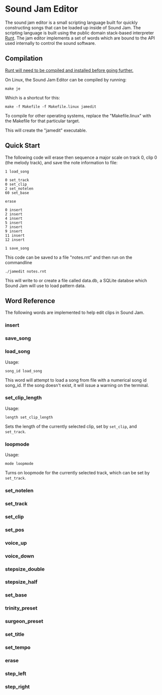 # Sound Jam Editor

The sound jam editor is a small scripting language built for quickly 
constructing songs that can be loaded up inside of Sound Jam. The 
scripting language is built using the public domain stack-based interpreter 
[Runt](https://paulbatchelor.github.com/proj/runt). The jam editor implements
a set of words which are bound to the API used internally to control the sound
software. 

## Compilation 

[Runt will need to be compiled and installed before going further.](
https://www.github.com/paulbatchelor/runt.git)

On Linux, the Sound Jam Editor can be compiled by running:

    make je

Which is a shortcut for this:

    make -f Makefile -f Makefile.linux jamedit

To compile for other operating systems, replace the "Makefile.linux" with
the Makefile for that particular target.

This will create the "jamedit" executable.

## Quick Start

The following code will erase then sequence a major scale on track 0, 
clip 0 (the melody track), and save the note information to file: 

    1 load_song

    0 set_track
    0 set_clip
    2 set_notelen
    60 set_base

    erase

    0 insert
    2 insert
    4 insert
    5 insert
    7 insert
    9 insert
    11 insert
    12 insert

    1 save_song

This code can be saved to a file "notes.rnt" and then run on the commandline

    ./jamedit notes.rnt

This will write to or create a file called data.db, a SQLite databse 
which Sound Jam will use to load pattern data.

## Word Reference 

The following words are implemented to help edit clips in Sound Jam.

### insert

### save_song

### load_song

Usage:

    song_id load_song

This word will attempt to load a song from file with a numerical 
song id song_id. If the song doesn't exist, it will issue a warning on
the terminal.

### set_clip_length
Usage:

    length set_clip_length

Sets the length of the currently selected clip, set by `set_clip`, and
`set_track`.


### loopmode

Usage:
    
    mode loopmode

Turns on loopmode for the currently selected track, which can be set by 
`set_track`.

### set_notelen

### set_track

### set_clip

### set_pos

### voice_up

### voice_down

### stepsize_double

### stepsize_half

### set_base

### trinity_preset

### surgeon_preset

### set_title

### set_tempo

### erase

### step_left

### step_right
